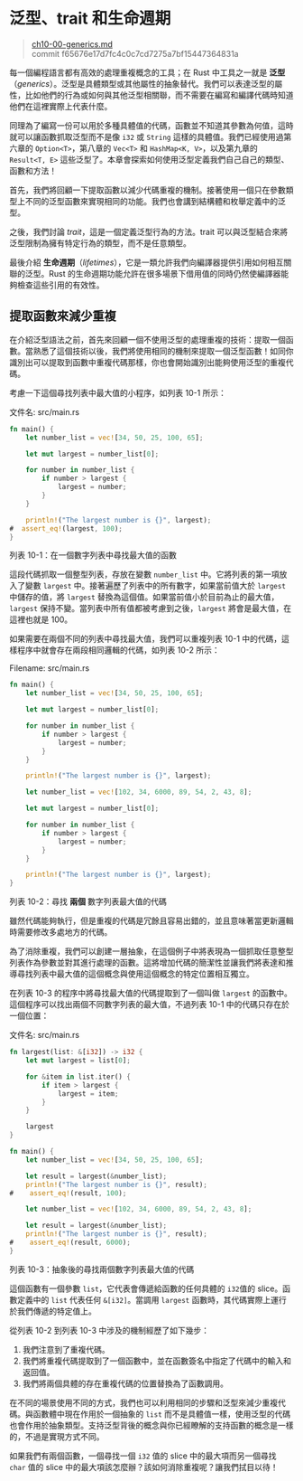 # 泛型、trait 和生命週期

> [ch10-00-generics.md](https://github.com/rust-lang/book/blob/master/second-edition/src/ch10-00-generics.md)
> <br>
> commit f65676e17d7fc4c0c7cd7275a7bf15447364831a

每一個編程語言都有高效的處理重複概念的工具；在 Rust 中工具之一就是 **泛型**（*generics*）。泛型是具體類型或其他屬性的抽象替代。我們可以表達泛型的屬性，比如他們的行為或如何與其他泛型相關聯，而不需要在編寫和編譯代碼時知道他們在這裡實際上代表什麼。

同理為了編寫一份可以用於多種具體值的代碼，函數並不知道其參數為何值，這時就可以讓函數抓取泛型而不是像 `i32` 或 `String` 這樣的具體值。我們已經使用過第六章的 `Option<T>`，第八章的 `Vec<T>` 和 `HashMap<K, V>`，以及第九章的 `Result<T, E>` 這些泛型了。本章會探索如何使用泛型定義我們自己自己的類型、函數和方法！

首先，我們將回顧一下提取函數以減少代碼重複的機制。接著使用一個只在參數類型上不同的泛型函數來實現相同的功能。我們也會講到結構體和枚舉定義中的泛型。

之後，我們討論 *trait*，這是一個定義泛型行為的方法。trait 可以與泛型結合來將泛型限制為擁有特定行為的類型，而不是任意類型。

最後介紹 **生命週期**（*lifetimes*），它是一類允許我們向編譯器提供引用如何相互關聯的泛型。Rust 的生命週期功能允許在很多場景下借用值的同時仍然使編譯器能夠檢查這些引用的有效性。

## 提取函數來減少重複

在介紹泛型語法之前，首先來回顧一個不使用泛型的處理重複的技術：提取一個函數。當熟悉了這個技術以後，我們將使用相同的機制來提取一個泛型函數！如同你識別出可以提取到函數中重複代碼那樣，你也會開始識別出能夠使用泛型的重複代碼。

考慮一下這個尋找列表中最大值的小程序，如列表 10-1 所示：

<span class="filename">文件名: src/main.rs</span>

```rust
fn main() {
    let number_list = vec![34, 50, 25, 100, 65];

    let mut largest = number_list[0];

    for number in number_list {
        if number > largest {
            largest = number;
        }
    }

    println!("The largest number is {}", largest);
#  assert_eq!(largest, 100);
}
```

<span class="caption">列表 10-1：在一個數字列表中尋找最大值的函數</span>

這段代碼抓取一個整型列表，存放在變數 `number_list` 中。它將列表的第一項放入了變數 `largest` 中。接著遍歷了列表中的所有數字，如果當前值大於 `largest` 中儲存的值，將 `largest` 替換為這個值。如果當前值小於目前為止的最大值，`largest` 保持不變。當列表中所有值都被考慮到之後，`largest` 將會是最大值，在這裡也就是 100。

如果需要在兩個不同的列表中尋找最大值，我們可以重複列表 10-1 中的代碼，這樣程序中就會存在兩段相同邏輯的代碼，如列表 10-2 所示：

<span class="filename">Filename: src/main.rs</span>

```rust
fn main() {
    let number_list = vec![34, 50, 25, 100, 65];

    let mut largest = number_list[0];

    for number in number_list {
        if number > largest {
            largest = number;
        }
    }

    println!("The largest number is {}", largest);

    let number_list = vec![102, 34, 6000, 89, 54, 2, 43, 8];

    let mut largest = number_list[0];

    for number in number_list {
        if number > largest {
            largest = number;
        }
    }

    println!("The largest number is {}", largest);
}
```

<span class="caption">列表 10-2：尋找 **兩個** 數字列表最大值的代碼</span>

雖然代碼能夠執行，但是重複的代碼是冗餘且容易出錯的，並且意味著當更新邏輯時需要修改多處地方的代碼。

<!-- Are we safe assuming the reader will be familiar with the term
"abstraction" in this context, or do we want to give a brief definition? -->
<!-- Yes, our audience will be familiar with this term. /Carol -->

為了消除重複，我們可以創建一層抽象，在這個例子中將表現為一個抓取任意整型列表作為參數並對其進行處理的函數。這將增加代碼的簡潔性並讓我們將表達和推導尋找列表中最大值的這個概念與使用這個概念的特定位置相互獨立。

在列表 10-3 的程序中將尋找最大值的代碼提取到了一個叫做 `largest` 的函數中。這個程序可以找出兩個不同數字列表的最大值，不過列表 10-1 中的代碼只存在於一個位置：

<span class="filename">文件名: src/main.rs</span>

```rust
fn largest(list: &[i32]) -> i32 {
    let mut largest = list[0];

    for &item in list.iter() {
        if item > largest {
            largest = item;
        }
    }

    largest
}

fn main() {
    let number_list = vec![34, 50, 25, 100, 65];

    let result = largest(&number_list);
    println!("The largest number is {}", result);
#    assert_eq!(result, 100);

    let number_list = vec![102, 34, 6000, 89, 54, 2, 43, 8];

    let result = largest(&number_list);
    println!("The largest number is {}", result);
#    assert_eq!(result, 6000);
}
```

<span class="caption">列表 10-3：抽象後的尋找兩個數字列表最大值的代碼</span>

這個函數有一個參數 `list`，它代表會傳遞給函數的任何具體的 `i32`值的 slice。函數定義中的 `list` 代表任何 `&[i32]`。當調用 `largest` 函數時，其代碼實際上運行於我們傳遞的特定值上。

從列表 10-2 到列表 10-3 中涉及的機制經歷了如下幾步：

1. 我們注意到了重複代碼。
2. 我們將重複代碼提取到了一個函數中，並在函數簽名中指定了代碼中的輸入和返回值。
3. 我們將兩個具體的存在重複代碼的位置替換為了函數調用。

在不同的場景使用不同的方式，我們也可以利用相同的步驟和泛型來減少重複代碼。與函數體中現在作用於一個抽象的 `list` 而不是具體值一樣，使用泛型的代碼也會作用於抽象類型。支持泛型背後的概念與你已經瞭解的支持函數的概念是一樣的，不過是實現方式不同。

如果我們有兩個函數，一個尋找一個 `i32` 值的 slice 中的最大項而另一個尋找 `char` 值的 slice 中的最大項該怎麼辦？該如何消除重複呢？讓我們拭目以待！
